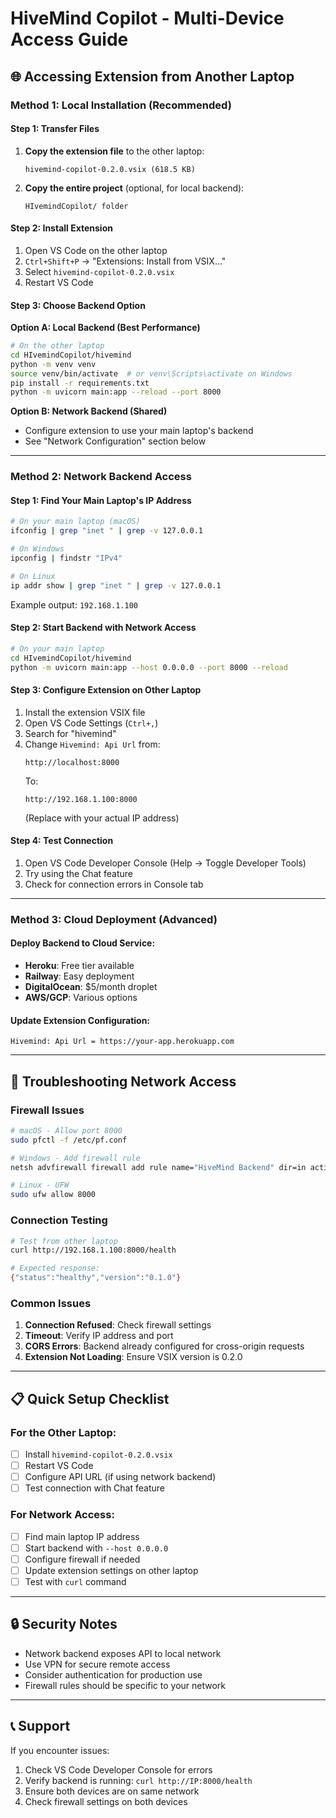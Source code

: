 # HiveMind Copilot - Multi-Device Access Guide

## 🌐 **Accessing Extension from Another Laptop**

### Method 1: Local Installation (Recommended)

#### Step 1: Transfer Files
1. **Copy the extension file** to the other laptop:
   ```
   hivemind-copilot-0.2.0.vsix (618.5 KB)
   ```

2. **Copy the entire project** (optional, for local backend):
   ```
   HIvemindCopilot/ folder
   ```

#### Step 2: Install Extension
1. Open VS Code on the other laptop
2. `Ctrl+Shift+P` → "Extensions: Install from VSIX..."
3. Select `hivemind-copilot-0.2.0.vsix`
4. Restart VS Code

#### Step 3: Choose Backend Option

**Option A: Local Backend (Best Performance)**
```bash
# On the other laptop
cd HIvemindCopilot/hivemind
python -m venv venv
source venv/bin/activate  # or venv\Scripts\activate on Windows
pip install -r requirements.txt
python -m uvicorn main:app --reload --port 8000
```

**Option B: Network Backend (Shared)**
- Configure extension to use your main laptop's backend
- See "Network Configuration" section below

---

### Method 2: Network Backend Access

#### Step 1: Find Your Main Laptop's IP Address
```bash
# On your main laptop (macOS)
ifconfig | grep "inet " | grep -v 127.0.0.1

# On Windows
ipconfig | findstr "IPv4"

# On Linux
ip addr show | grep "inet " | grep -v 127.0.0.1
```

Example output: `192.168.1.100`

#### Step 2: Start Backend with Network Access
```bash
# On your main laptop
cd HIvemindCopilot/hivemind
python -m uvicorn main:app --host 0.0.0.0 --port 8000 --reload
```

#### Step 3: Configure Extension on Other Laptop
1. Install the extension VSIX file
2. Open VS Code Settings (`Ctrl+,`)
3. Search for "hivemind"
4. Change `Hivemind: Api Url` from:
   ```
   http://localhost:8000
   ```
   To:
   ```
   http://192.168.1.100:8000
   ```
   (Replace with your actual IP address)

#### Step 4: Test Connection
1. Open VS Code Developer Console (Help → Toggle Developer Tools)
2. Try using the Chat feature
3. Check for connection errors in Console tab

---

### Method 3: Cloud Deployment (Advanced)

#### Deploy Backend to Cloud Service:
- **Heroku**: Free tier available
- **Railway**: Easy deployment
- **DigitalOcean**: $5/month droplet
- **AWS/GCP**: Various options

#### Update Extension Configuration:
```
Hivemind: Api Url = https://your-app.herokuapp.com
```

---

## 🔧 **Troubleshooting Network Access**

### Firewall Issues
```bash
# macOS - Allow port 8000
sudo pfctl -f /etc/pf.conf

# Windows - Add firewall rule
netsh advfirewall firewall add rule name="HiveMind Backend" dir=in action=allow protocol=TCP localport=8000

# Linux - UFW
sudo ufw allow 8000
```

### Connection Testing
```bash
# Test from other laptop
curl http://192.168.1.100:8000/health

# Expected response:
{"status":"healthy","version":"0.1.0"}
```

### Common Issues
1. **Connection Refused**: Check firewall settings
2. **Timeout**: Verify IP address and port
3. **CORS Errors**: Backend already configured for cross-origin requests
4. **Extension Not Loading**: Ensure VSIX version is 0.2.0

---

## 📋 **Quick Setup Checklist**

### For the Other Laptop:
- [ ] Install `hivemind-copilot-0.2.0.vsix`
- [ ] Restart VS Code
- [ ] Configure API URL (if using network backend)
- [ ] Test connection with Chat feature

### For Network Access:
- [ ] Find main laptop IP address
- [ ] Start backend with `--host 0.0.0.0`
- [ ] Configure firewall if needed
- [ ] Update extension settings on other laptop
- [ ] Test with `curl` command

---

## 🔒 **Security Notes**

- Network backend exposes API to local network
- Use VPN for secure remote access
- Consider authentication for production use
- Firewall rules should be specific to your network

---

## 📞 **Support**

If you encounter issues:
1. Check VS Code Developer Console for errors
2. Verify backend is running: `curl http://IP:8000/health`
3. Ensure both devices are on same network
4. Check firewall settings on both devices
